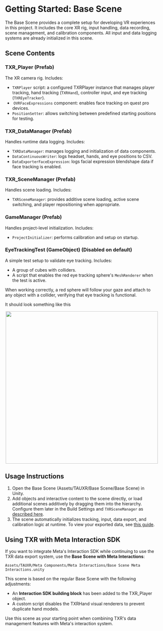 # Getting Started: Base Scene

The Base Scene provides a complete setup for developing VR experiences in this project. It includes the core XR rig, input handling, data recording, scene management, and calibration components. All input and data logging systems are already initialized in this scene.

## Scene Contents

### TXR\_Player (Prefab)

The XR camera rig. Includes:

* `TXRPlayer` script: a configured TXRPlayer instance that manages player tracking, hand tracking (`TXRHand`), controller input, and eye tracking (`TXREyeTracker`).
*  `OVRFaceExpressions` component: enables face tracking on quest pro devices.
* `PositionSetter`: allows switching between predefined starting positions for testing.

### TXR\_DataManager (Prefab)

Handles runtime data logging. Includes:

* `TXRDataManager`: manages logging and initialization of data components.
* `DataContinuousWriter`: logs headset, hands, and eye positions to CSV.
* `DataExporterFaceExpression`: logs facial expression blendshape data if face tracking is enabled.

### TXR\_SceneManager (Prefab)

Handles scene loading. Includes:

* `TXRSceneManager`: provides additive scene loading, active scene switching, and player repositioning when appropriate.

### GameManager (Prefab)

Handles project-level initialization. Includes:

* `ProjectInitializer`: performs calibration and setup on startup.

### EyeTrackingTest (GameObject) (Disabled on default)

A simple test setup to validate eye tracking. Includes:

* A group of cubes with colliders.
* A script that enables the red eye tracking sphere's `MeshRenderer` when the test is active.

When working correctly, a red sphere will follow your gaze and attach to any object with a collider, verifying that eye tracking is functional.

It should look something like this
<div align="center">
<img src="https://github.com/TAU-XR/TAUXR-OpenTemplate/blob/main/Media/com.oculus.vrshell-20250508-120336-0.gif" width="500"/>
</div>

## Usage Instructions

1. Open the Base Scene (Assets/TAUXR/Base Scene/Base Scene) in Unity. 
2. Add objects and interactive content to the scene directly, or load additional scenes additively by dragging them into the hierarchy. Configure them later in the Build Settings and `TXRSceneManager` as [described here](https://github.com/TAU-XR/TAUXR-OpenTemplate/blob/main/Docs/Scene%20Manager.md).
3. The scene automatically initializes tracking, input, data export, and calibration logic at runtime. To view your exported data, see [this guide](https://github.com/TAU-XR/TAUXR-OpenTemplate/blob/main/View%20Exported%20Data.md).

## Using TXR with Meta Interaction SDK

If you want to integrate Meta's Interaction SDK while continuing to use the TXR data export system, use the **Base Scene with Meta Interactions**:

`Assets/TAUXR/Meta Components/Meta Interactions/Base Scene Meta Interactions.unity`

This scene is based on the regular Base Scene with the following adjustments:

* An **Interaction SDK building block** has been added to the TXR\_Player object.
* A custom script disables the TXRHand visual renderers to prevent duplicate hand models.

Use this scene as your starting point when combining TXR's data management features with Meta's interaction system.
